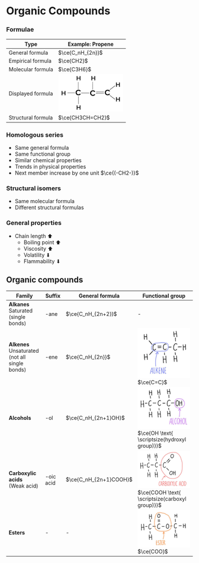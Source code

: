 # Organic Compounds

### Formulae

| Type               | Example: Propene                                                      |
| ------------------ | --------------------------------------------------------------------- |
| General formula    | $\ce{C_nH_{2n}}$                                                      |
| Empirical formula  | $\ce{CH2}$                                                            |
| Molecular formula  | $\ce{C3H6}$                                                           |
| Displayed formula  | ![Displayed formula of propene](images/displayed-formula-propene.png) |
| Structural formula | $\ce{CH3CH=CH2}$                                                      |

### Homologous series

-   Same general formula
-   Same functional group
-   Similar chemical properties
-   Trends in physical properties
-   Next member increase by one unit $\ce{(-CH2-)}$

### Structural isomers

-   Same molecular formula
-   Different structural formulas

### General properties

-   Chain length ⬆
    -   Boiling point ⬆
    -   Viscosity ⬆
    -   Volatility ⬇
    -   Flammability ⬇

## Organic compounds

| Family                                               | Suffix    | General formula        | Functional group                                                                                                                        |
| ---------------------------------------------------- | --------- | ---------------------- | --------------------------------------------------------------------------------------------------------------------------------------- |
| **Alkanes**<br>Saturated<br>(single bonds)           | -ane      | $\ce{C_nH_{2n+2}}$     | -                                                                                                                                       |
| **Alkenes**<br>Unsaturated<br>(not all single bonds) | -ene      | $\ce{C_nH_{2n}}$       | ![Functional group of alkenes](images/functional-group-alkene.png)<br>$\ce{C=C}$                                                        |
| **Alcohols**                                         | -ol       | $\ce{C_nH_{2n+1}OH}$   | ![Functional group of alcohols](images/functional-group-alcohol.png)<br>$\ce{OH \text{ \scriptsize(hydroxyl group)}}$                   |
| **Carboxylic acids**<br>(Weak acid)                  | -oic acid | $\ce{C_nH_{2n+1}COOH}$ | ![Functional group of carboxylic acids](images/functional-group-carboxylic-acid.png)<br>$\ce{COOH \text{ \scriptsize(carboxyl group)}}$ |
| **Esters**                                           | -         | -                      | ![Functional group of esters](images/functional-group-ester.png)<br>$\ce{COO}$                                                          |
